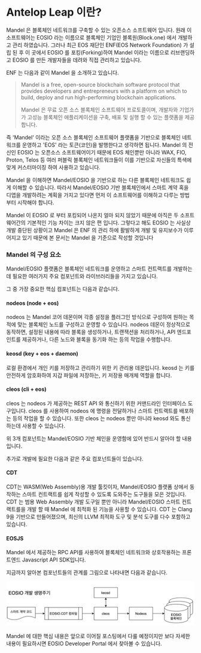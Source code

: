 # Antelop Leap 이란?

Mandel 은 블록체인 네트워크를 구축할 수 있는 오픈소스 소프트웨어 입니다. 원래 이 소프트웨어는 EOSIO 라는 이름으로 블록체인 기업인 블록원(Block.one) 에서 개발하고 관리 하였습니다. 그러나 최근 EOS 재단인 ENF(EOS Network Foundation) 가 설립 된 후 이 곳에서 EOSIO 를 포킹(Forking)하여 Mandel 이라는 이름으로 리브랜딩하고 EOSIO 를 만든 개발자들을 데려와 직접 관리하고 있습니다.

ENF 는 다음과 같이 Mandel 을 소개하고 있습니다.

> Mandel is a free, open-source blockchain software protocol that provides developers and entrepreneurs with a platform on which to build, deploy and run high-performing blockchain applications.
>
> Mandel 은 무료 오픈 소스 블록체인 소프트웨어 프로토콜이며, 개발자와 기업가가 고성능 블록체인 애플리케이션을 구축, 배포 및 실행 할 수 있는 플랫폼을 제공합니다.

즉 'Mandel' 이라는 오픈 소스 블록체인 소프트웨어 플랫폼을 기반으로 블록체인 네트워크를 운영하고 'EOS' 라는 토큰(코인)을 발행한다고 생각하면 됩니다. Mandel 의 전신인 EOSIO 는 오픈소스 소프트웨어이기 때문에 EOS 체인뿐만 아니라 WAX, FIO, Proton, Telos 등 여러 퍼블릭 블록체인 네트워크들이 이를 기반으로 자신들의 특색에 맞게 커스터마이징 하여 사용하고 있습니다.&#x20;

Mandel 을 이해하면 Mandel/EOSIO 을 기반으로 하는 다른 블록체인 네트워크도 쉽게 이해할 수 있습니다. 따라서 Mandel/EOSIO 기반 블록체인에서 스마트 계약 혹을 디앱을 개발하려는 계획을 가지고 있다면 먼저 이 소프트웨어를 이해하고 다루는 방법 부터 시작해야 합니다.

Mandel 이 EOSIO 로 부터 포킹되어 나온지 얼마 되지 않았기 때문에 아직은 두 소프트웨어간의 기본적인 기능 차이는 크지 않은 편 입니다. 그렇다고 해도 EOSIO 는 사실상 개발 중단된 상황이고 Mandel 은 ENF 의 관리 하에 활발하게 개발 및 유지보수가 이루어지고 있기 때문에 본 문서는 Mandel 을 기준으로 작성할 것입니다

### Mandel 의 구성 요소

Mandel/EOSIO 플랫폼은 블록체인 네트워크를 운영하고 스마트 컨트랙트를 개발하는데 필요한 여러가지 주요 컴포넌트와 라이브러리들을 가지고 있습니다.

그 중 가장 중요한 핵심 컴포넌트는 다음과 같습니다.

#### nodeos (node + eos)

nodeos 는 Mandel 코어 데몬이며 각종 설정을 플러그인 방식으로 구성하여 원하는 목적에 맞는 블록체인 노드를 구성하고 운영할 수 있습니다. nodeos 데몬이 정상적으로 동작하면, 설정된 내용에 따라 블록을 생성하거나, 트랜잭션을 처리하거나, API 엔드포인트를 제공하거나, 다른 노드와 블록을 동기화 하는 등의 작업을 수행합니다.

#### keosd (key + eos + daemon)

로컬 환경에서 개인 키를 저장하고 관리하기 위한 키 관리용 데몬입니다. keosd 는 키를 안전하게 암호화하여 지갑 파일에 저장하는, 키 저장용 매개체 역할을 합니다.

#### cleos (cli + eos)

cleos 는 nodeos 가 제공하는 REST API 와 통신하기 위한 커맨드라인 인터페이스 도구입니다. cleos 를 사용하여 nodeos 에 명령을 전달하거나 스마트 컨트랙트를 배포하는 등의 작업을 할 수 있습니다. 또한 cleos 는 nodeos 뿐만 아니라 keosd 와도 통신 하는데 사용할 수 있습니다.

위 3개 컴포넌트는 Mandel/EOSIO 기반 체인을 운영함에 있어 반드시 알아야 할 내용입니다.

추가로 개발에 필요한 다음과 같은 주요 컴포넌트들이 있습니다.

#### CDT

CDT는 WASM(Web Assembly)용 개발 툴킷이자, Mandel/EOSIO 플랫폼 상에서 동작하는 스마트 컨트랙트를 쉽게 작성할 수 있도록 도와주는 도구들을 모은 것입니다. CDT 는 범용 Web Assembly 개발 도구일 뿐만 아니라 Mandel/EOSIO 스마트 컨트랙트를을 개발 할 때 Mandel 에 최적화 된 기능을 사용할 수 있습니다. CDT 는 Clang 9을 기반으로 만들어졌으며, 최신의 LLVM 최적화 도구 및 분석 도구를 다수 포함하고 있습니다.

#### EOSJS

Mandel 에서 제공하는 RPC API를 사용하여 블록체인 네트워크와 상호작용하는 프론트엔드 Javascript API SDK입니다.

지금까지 알아본 컴포넌트들의 관계를 그림으로 나타내면 다음과 같습니다.

![](<../.gitbook/assets/image (9).png>)

Mandel 에 대한 핵심 내용은 앞으로 이어질 포스팅에서 다룰 예정이지만 보다 자세한 내용이 필요하시면 EOSIO Developer Portal 에서 찾아볼 수 있습니다.
